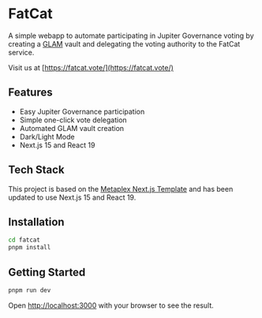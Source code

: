 # FatCat

A simple webapp to automate participating in Jupiter Governance voting by creating a [GLAM](https://glam.systems/) vault and delegating the voting authority to the FatCat service.

Visit us at [https://fatcat.vote/](https://fatcat.vote/)

## Features

- Easy Jupiter Governance participation
- Simple one-click vote delegation
- Automated GLAM vault creation
- Dark/Light Mode
- Next.js 15 and React 19

## Tech Stack

This project is based on the [Metaplex Next.js Template](https://github.com/metaplex-foundation/metaplex-nextjs-tailwind-template) and has been updated to use Next.js 15 and React 19.

## Installation

```bash
cd fatcat
pnpm install
```

## Getting Started

```bash
pnpm run dev
```

Open [http://localhost:3000](http://localhost:3000) with your browser to see the result.
